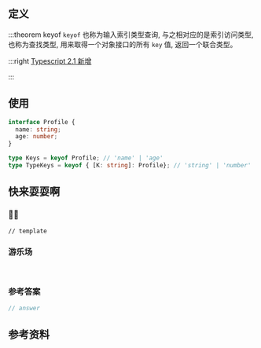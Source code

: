 ## 定义 <Badge text='Typescript keyof 关键字' />

:::theorem keyof
`keyof` 也称为输入索引类型查询, 与之相对应的是索引访问类型, 也称为查找类型, 用来取得一个对象接口的所有 `key` 值, 返回一个联合类型。

:::right
[Typescript 2.1 新增](https://devblogs.microsoft.com/typescript/announcing-typescript-2-1-2/#keyof-and-lookup-types)

:::

## 使用

```ts
interface Profile {
  name: string;
  age: number;
}

type Keys = keyof Profile; // 'name' | 'age'
type TypeKeys = keyof { [K: string]: Profile}; // 'string' | 'number'
```

## 快来耍耍啊

### 🌰🌰

<!-- 题目 -->

```
// template
```

### 游乐场

<br />

<Editor
  value='// enjoy yourself'
/>

### 参考答案

```ts
// answer
```

## 参考资料


